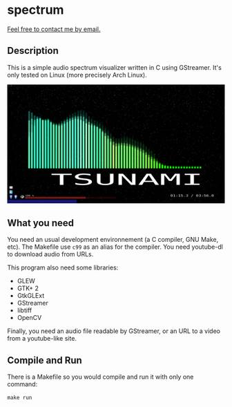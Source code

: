 # spectrum

[Feel free to contact me by email.](mailto:kiwixz@users.noreply.github.com)

## Description

This is a simple audio spectrum visualizer written in C using GStreamer. It's only tested on Linux (more precisely Arch Linux).

![Loading screenshot...](https://github.com/kiwixz/spectrum/blob/master/screenshot.png "Version of April 20, 2015")

## What you need

You need an usual development environnement (a C compiler, GNU Make, etc). The Makefile use `c99` as an alias for the compiler. You need youtube-dl to download audio from URLs.

This program also need some libraries:
- GLEW
- GTK+ 2
- GtkGLExt
- GStreamer
- libtiff
- OpenCV

Finally, you need an audio file readable by GStreamer, or an URL to a video from a youtube-like site.

## Compile and Run

There is a Makefile so you would compile and run it with only one command:

```
make run
```
